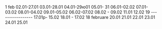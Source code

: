 1 feb
02.01-27.01
03.01-28.01
04.01-29ю01
05.01- 31
06.01-02.02
07.01-03.02
08.01-04.02
09.01-05.02
06.02-07.02
08.02 - 09.02
11.01 12.02
19 -----------------
17.01p- 15.02
18.01 - 17.02
18 februare
20.01
21.01
22.01
23.01
24.01
25.01
